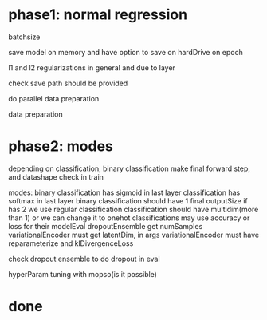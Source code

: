 # phase1: normal regression
batchsize 

save model on memory and have option to save on hardDrive on epoch

l1 and l2 regularizations in general and due to layer

check save path should be provided

do parallel data preparation

data preparation 

# phase2: modes
depending on classification, binary classification make final forward step, and datashape check in train

modes:
    binary classification has sigmoid in last layer
    classification has softmax in last layer
    binary classification should have 1 final outputSize if has 2 we use regular classification
    classification should have multidim(more than 1) or we can change it to onehot
    classifications may use accuracy or loss for their modelEval
    dropoutEnsemble get numSamples
    variationalEncoder must get latentDim, in args
    variationalEncoder must have reparameterize and klDivergenceLoss

check dropout ensemble to do dropout in eval

hyperParam tuning with mopso(is it possible)


# done

